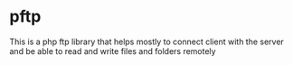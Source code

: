 # pftp
This is a php ftp library that helps mostly to connect client with the server and be able to read and write files and folders remotely
